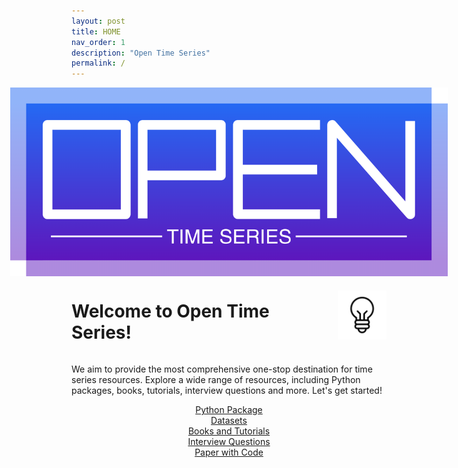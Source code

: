 ```yaml
---
layout: post
title: HOME
nav_order: 1
description: "Open Time Series"
permalink: /
---
```


<div style="display: flex; flex-direction: column; align-items: center;">
  <img src="/assets/images/large-logo.png" alt="Large Logo" style="max-width: 700px;">
</div>


<div style="display: flex; align-items: center; justify-content: center;">
  <div>
    <h1>Welcome to Open Time Series!</h1>
  </div>
  <div style="margin-left: 20px;">
    <img src="/assets/images/bulb.gif" alt="Alt Text" width="80">
  </div>
</div>

We aim to provide the most comprehensive one-stop destination for time series resources. 
Explore a wide range of resources, including Python packages, books, tutorials, interview questions and more. Let's get started! 

<div style="text-align: center;">
  <a href="https://awesometimeseries.github.io/" class="btn btn-primary fs-5 mb-4 mb-md-0 mr-2" style="width: 200px;">Python Package</a>
</div>
<div style="text-align: center;">
  <a href="https://awesometimeseries.github.io/" class="btn btn-primary fs-5 mb-4 mb-md-0 mr-2" style="width: 200px;">Datasets</a>
</div>
<div style="text-align: center;">
  <a href="https://awesometimeseries.github.io/" class="btn btn-primary fs-5 mb-4 mb-md-0 mr-2" style="width: 200px;">Books and Tutorials</a>
</div>
<div style="text-align: center;">
  <a href="https://awesometimeseries.github.io/" class="btn btn-primary fs-5 mb-4 mb-md-0 mr-2" style="width: 200px;">Interview Questions</a>
</div>
<div style="text-align: center;">
  <a href="https://awesometimeseries.github.io/" class="btn btn-primary fs-5 mb-4 mb-md-0 mr-2" style="width: 200px;">Paper with Code</a>
</div>